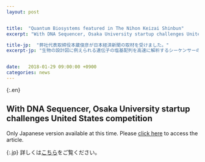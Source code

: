 ```yaml
---
layout: post


title:  "Quantum Biosystems featured in The Nihon Keizai Shinbun"
excerpt: "With DNA Sequencer, Osaka University startup challenges United States competition. Results Give Glimpse of Future Low Cost, High-thro..."

title-jp:  "弊社代表取締役本蔵俊彦が日本経済新聞の取材を受けました。"
excerpt-jp: "生物の設計図に例えられる遺伝子の塩基配列を高速に解析するシーケンサーの市場で、..."


date:   2018-01-29 09:00:00 +0900
categories: news
---
```


{:.en}
## With DNA Sequencer, Osaka University startup challenges United States competition 
Only Japanese version available at this time. Please [click here](https://www.nikkei.com/article/DGXMZO26113920V20C18A1000000/) to access the article.


{:.jp}
詳しくは[こちら](https://www.nikkei.com/article/DGXMZO26113920V20C18A1000000/)をご覧ください。

